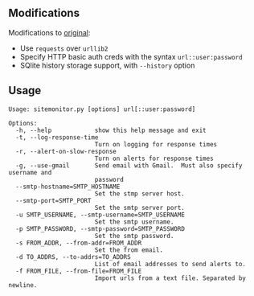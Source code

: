 ## Modifications

Modifications to [original](https://github.com/sanbornm/Site-Monitor):

* Use `requests` over `urllib2`
* Specify HTTP basic auth creds with the syntax `url::user:password`
* SQlite history storage support, with `--history` option

## Usage

    Usage: sitemonitor.py [options] url[::user:password]

    Options:
      -h, --help            show this help message and exit
      -t, --log-response-time
                            Turn on logging for response times
      -r, --alert-on-slow-response
                            Turn on alerts for response times
      -g, --use-gmail       Send email with Gmail.  Must also specify username and
                            password
      --smtp-hostname=SMTP_HOSTNAME
                            Set the stmp server host.
      --smtp-port=SMTP_PORT
                            Set the smtp server port.
      -u SMTP_USERNAME, --smtp-username=SMTP_USERNAME
                            Set the smtp username.
      -p SMTP_PASSWORD, --smtp-password=SMTP_PASSWORD
                            Set the smtp password.
      -s FROM_ADDR, --from-addr=FROM_ADDR
                            Set the from email.
      -d TO_ADDRS, --to-addrs=TO_ADDRS
                            List of email addresses to send alerts to.
      -f FROM_FILE, --from-file=FROM_FILE
                            Import urls from a text file. Separated by newline.

